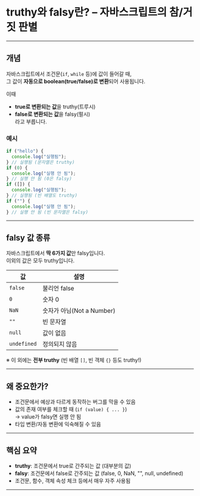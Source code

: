 # truthy와 falsy란? – 자바스크립트의 참/거짓 판별

---

## 개념

자바스크립트에서 조건문(`if`, `while` 등)에 값이 들어갈 때,  
그 값이 **자동으로 boolean(true/false)로 변환**되어 사용됩니다.

이때

- **true로 변환되는 값**을 truthy(트루시)
- **false로 변환되는 값**을 falsy(펄시)  
  라고 부릅니다.

### 예시

```js
if ("hello") {
  console.log("실행됨");
} // 실행됨 (문자열은 truthy)
if (0) {
  console.log("실행 안 됨");
} // 실행 안 됨 (0은 falsy)
if ([]) {
  console.log("실행됨");
} // 실행됨 (빈 배열도 truthy)
if ("") {
  console.log("실행 안 됨");
} // 실행 안 됨 (빈 문자열은 falsy)
```

---

## falsy 값 종류

자바스크립트에서 **딱 6가지 값**만 falsy입니다.  
이외의 값은 모두 truthy입니다.

| 값          | 설명                      |
| ----------- | ------------------------- |
| `false`     | 불리언 false              |
| `0`         | 숫자 0                    |
| `NaN`       | 숫자가 아님(Not a Number) |
| `""`        | 빈 문자열                 |
| `null`      | 값이 없음                 |
| `undefined` | 정의되지 않음             |

※ 이 외에는 **전부 truthy** (빈 배열 `[]`, 빈 객체 `{}` 등도 truthy!)

---

## 왜 중요한가?

- 조건문에서 예상과 다르게 동작하는 버그를 막을 수 있음
- 값의 존재 여부를 체크할 때 (`if (value) { ... }`)  
  → value가 falsy면 실행 안 됨
- 타입 변환/자동 변환에 익숙해질 수 있음

---

## 핵심 요약

- **truthy**: 조건문에서 true로 간주되는 값 (대부분의 값)
- **falsy**: 조건문에서 false로 간주되는 값 (false, 0, NaN, "", null, undefined)
- 조건문, 함수, 객체 속성 체크 등에서 매우 자주 사용됨

---
